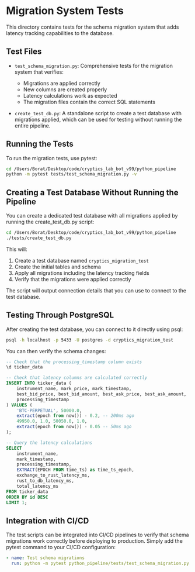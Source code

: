 # Migration System Tests

This directory contains tests for the schema migration system that adds latency tracking capabilities to the database.

## Test Files

- `test_schema_migration.py`: Comprehensive tests for the migration system that verifies:
  - Migrations are applied correctly
  - New columns are created properly
  - Latency calculations work as expected
  - The migration files contain the correct SQL statements

- `create_test_db.py`: A standalone script to create a test database with migrations applied, which can be used for testing without running the entire pipeline.

## Running the Tests

To run the migration tests, use pytest:

```bash
cd /Users/Borat/Desktop/code/cryptics_lab_bot_v99/python_pipeline
python -m pytest tests/test_schema_migration.py -v
```

## Creating a Test Database Without Running the Pipeline

You can create a dedicated test database with all migrations applied by running the create_test_db.py script:

```bash
cd /Users/Borat/Desktop/code/cryptics_lab_bot_v99/python_pipeline
./tests/create_test_db.py
```

This will:
1. Create a test database named `cryptics_migration_test`
2. Create the initial tables and schema
3. Apply all migrations including the latency tracking fields
4. Verify that the migrations were applied correctly

The script will output connection details that you can use to connect to the test database.

## Testing Through PostgreSQL

After creating the test database, you can connect to it directly using psql:

```bash
psql -h localhost -p 5433 -U postgres -d cryptics_migration_test
```

You can then verify the schema changes:

```sql
-- Check that the processing_timestamp column exists
\d ticker_data

-- Check that latency columns are calculated correctly
INSERT INTO ticker_data (
    instrument_name, mark_price, mark_timestamp, 
    best_bid_price, best_bid_amount, best_ask_price, best_ask_amount,
    processing_timestamp
) VALUES (
    'BTC-PERPETUAL', 50000.0, 
    extract(epoch from now()) - 0.2, -- 200ms ago
    49950.0, 1.0, 50050.0, 1.0,
    extract(epoch from now()) - 0.05 -- 50ms ago
);

-- Query the latency calculations
SELECT 
    instrument_name,
    mark_timestamp,
    processing_timestamp,
    EXTRACT(EPOCH FROM time_ts) as time_ts_epoch,
    exchange_to_rust_latency_ms,
    rust_to_db_latency_ms,
    total_latency_ms
FROM ticker_data
ORDER BY id DESC
LIMIT 1;
```

## Integration with CI/CD

The test scripts can be integrated into CI/CD pipelines to verify that schema migrations work correctly before deploying to production. Simply add the pytest command to your CI/CD configuration:

```yaml
- name: Test schema migrations
  run: python -m pytest python_pipeline/tests/test_schema_migration.py -v
```
